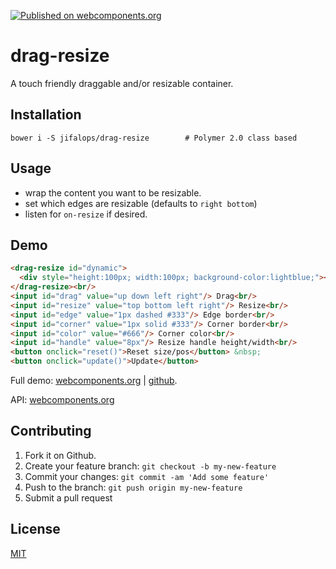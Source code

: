[![Published on webcomponents.org](https://img.shields.io/badge/webcomponents.org-published-blue.svg)](https://www.webcomponents.org/element/jifalops/drag-resize)

# drag-resize
A touch friendly draggable and/or resizable container.

## Installation

```
bower i -S jifalops/drag-resize        # Polymer 2.0 class based
```

## Usage
* wrap the content you want to be resizable.
* set which edges are resizable (defaults to `right bottom`)
* listen for `on-resize` if desired.

## Demo

<!--
```
<custom-element-demo>
  <dom-bind>
    <template is="dom-bind">
      <script src="../webcomponentsjs/webcomponents-lite.js"></script>
      <link rel="import" href="drag-resize.html">
      <next-code-block></next-code-block>
      <script>
        var dynamic = document.getElementById('dynamic');
        var drag = document.getElementById('drag');
        var resize = document.getElementById('resize');
        var edge = document.getElementById('edge');
        var corner = document.getElementById('corner');
        var color = document.getElementById('color');
        var handle = document.getElementById('handle');
        function update() {
          dynamic.drag = drag.value;
          dynamic.resize = resize.value;
          dynamic.updateStyles({
            '--drag-resize-edge-border': edge.value,
            '--drag-resize-corner-border': corner.value,
            '--drag-resize-corner-color': color.value,
            '--drag-resize-handle-size': handle.value,
          });
        }
        function reset() {
          dynamic.reset();
        }
      </script>
    </template>
  </dom-bind>
</custom-element-demo>
```
-->

```html
<drag-resize id="dynamic">
  <div style="height:100px; width:100px; background-color:lightblue;"></div>
</drag-resize><br/>
<input id="drag" value="up down left right"/> Drag<br/>
<input id="resize" value="top bottom left right"/> Resize<br/>
<input id="edge" value="1px dashed #333"/> Edge border<br/>
<input id="corner" value="1px solid #333"/> Corner border<br/>
<input id="color" value="#666"/> Corner color<br/>
<input id="handle" value="8px"/> Resize handle height/width<br/>
<button onclick="reset()">Reset size/pos</button> &nbsp;
<button onclick="update()">Update</button>
```

Full demo:
[webcomponents.org](https://www.webcomponents.org/element/jifalops/drag-resize/demo/demo/index.html)
| [github](https://jifalops.github.io/drag-resize/components/drag-resize/demo/).

API: [webcomponents.org](https://www.webcomponents.org/element/jifalops/drag-resize/drag-resize)


## Contributing

1. Fork it on Github.
2. Create your feature branch: `git checkout -b my-new-feature`
3. Commit your changes: `git commit -am 'Add some feature'`
4. Push to the branch: `git push origin my-new-feature`
5. Submit a pull request

## License

[MIT](https://opensource.org/licenses/MIT)

